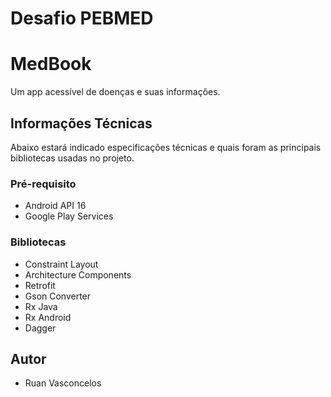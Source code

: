 # Desafio PEBMED

# MedBook
Um app acessível de doenças e suas informações.


## Informações Técnicas
Abaixo estará indicado especificações técnicas e quais foram as principais bibliotecas usadas no projeto.

### Pré-requisito
- Android API 16
- Google Play Services

### Bibliotecas
- Constraint Layout
- Architecture Components   
- Retrofit
- Gson Converter
- Rx Java
- Rx Android
- Dagger

## Autor
- Ruan Vasconcelos
